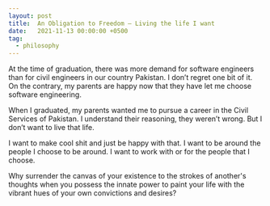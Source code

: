 ```yaml
---
layout: post
title:  An Obligation to Freedom – Living the life I want
date:   2021-11-13 00:00:00 +0500
tag: 
  - philosophy
---
```


At the time of graduation, there was more demand for software engineers than for civil engineers in our country Pakistan. I don’t regret one bit of it. On the contrary, my parents are happy now that they have let me choose software engineering.

When I graduated, my parents wanted me to pursue a career in the Civil Services of Pakistan. I understand their reasoning, they weren’t wrong. But I don’t want to live that life.

I want to make cool shit and just be happy with that. I want to be around the people I choose to be around. I want to work with or for the people that I choose.

Why surrender the canvas of your existence to the strokes of another's thoughts when you possess the innate power to paint your life with the vibrant hues of your own convictions and desires?
